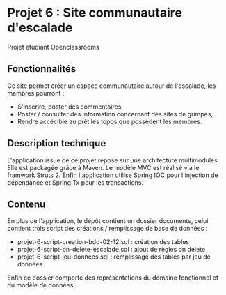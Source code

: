 
# Projet 6 : Site communautaire d'escalade
Projet étudiant Openclassrooms

## Fonctionnalités
Ce site permet créer un espace communautaire autour de l'escalade, les membres pourront :

 - S'inscrire, poster des commentaires,
 - Poster / consulter des information concernant des sites de grimpes,
 - Rendre accécible au prêt les topos que possèdent les membres.

## Description technique
L'application issue de ce projet repose sur une architecture multimodules.
Elle est packagée grâce à Maven. Le modèle MVC est réalisé via le framwork Struts 2. Enfin l'application utilise Spring IOC pour l'injection de dépendance et Spring Tx pour les transactions.

## Contenu
En plus de l'application, le dépôt contient un dossier documents, celui contient trois script des créations / remplissage de base de données :
- projet-6-script-creation-bdd-02-12.sql : création des tables
- projet-6-script-on-delete-escalade.sql : ajout de règles on delete
- projet-6-script-jeu-donnees.sql : remplissage des tables par jeu de données

 
Enfin ce dossier comporte des représentations du domaine fonctionnel et du modèle de données.